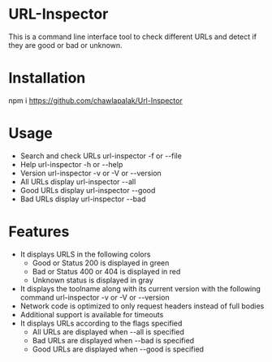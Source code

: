 # URL-Inspector
This is a command line interface tool to check different URLs and detect if they are good or bad or unknown.

# Installation
npm i https://github.com/chawlapalak/Url-Inspector

# Usage
* Search and check URLs
    url-inspector -f or --file <filename>
* Help
    url-inspector -h or --help
* Version
    url-inspector -v or -V or --version
* All URLs display
    url-inspector --all
* Good URLs display
    url-inspector --good
* Bad URLs display
    url-inspector --bad

# Features
* It displays URLS in the following colors
    * Good or Status 200 is displayed in green
    * Bad or Status 400 or 404 is displayed in red
    * Unknown status is displayed in gray
* It displays the toolname along with its current version with the following command
    url-inspector -v or -V or --version
* Network code is optimized to only request headers instead of full bodies
* Additional support is available for timeouts
* It displays URLs according to the flags specified
    * All URLs are displayed when --all is specified
    * Bad URLs are displayed when --bad is specified
    * Good URLs are displayed when --good is specified





